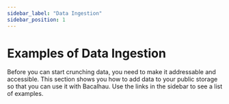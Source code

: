 ```yaml
---
sidebar_label: "Data Ingestion"
sidebar_position: 1
---
```

# Examples of Data Ingestion

Before you can start crunching data, you need to make it addressable and accessible. This section shows you how to add data to your public storage so that you can use it with Bacalhau. Use the links in the sidebar to see a list of examples.
